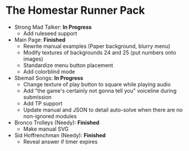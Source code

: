 # The Homestar Runner Pack

* Strong Mad Talker: **In Progress**
  * Add ruleseed support
* Main Page: **Finished**
  * Rewrite manual examples (Paper background, blurry menu)
  * Modify textures of backgrounds 24 and 25 (put numbers onto images)
  * Standardize menu button placement
  * Add colorblind mode
* Sbemail Songs: **In Progress**
  * Change texture of play button to square while playing audio
  * Add "the game's certainly not gonna tell you" voiceline during submission
  * Add TP support
  * Update manual and JSON to detail auto-solve when there are no non-ignored modules
* Bronco Trolleys (Needy): **Finished**
  * Make manual SVG
* Sid Hoffrenchman (Needy): **Finished**
  * Reveal answer if timer expires
